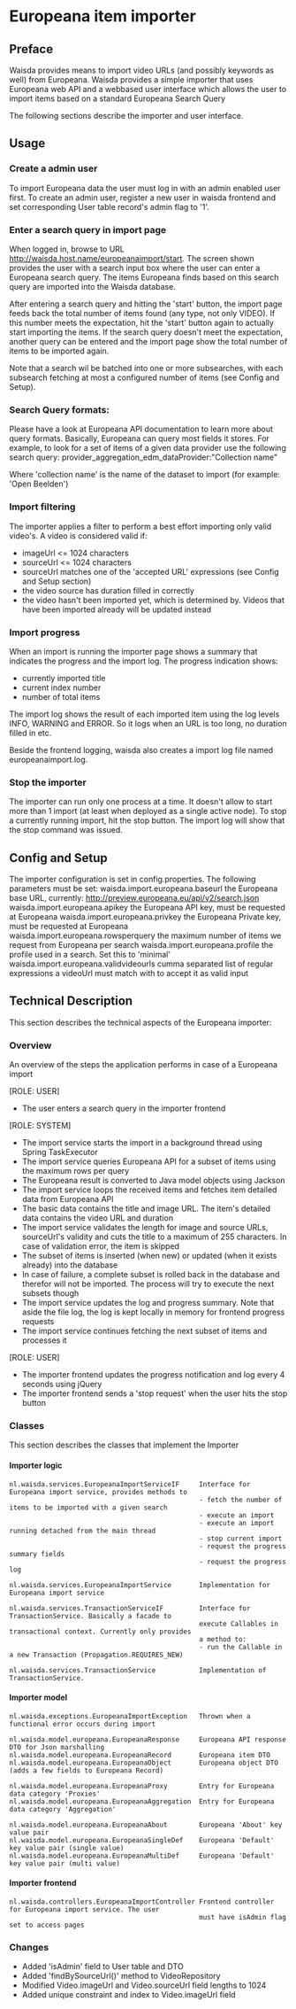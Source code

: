 # Europeana item importer

## Preface

Waisda provides means to import video URLs (and possibly keywords as well) from Europeana. Waisda provides a
simple importer that uses Europeana web API and a webbased user interface which allows the user to import
items based on a standard Europeana Search Query

The following sections describe the importer and user interface.

## Usage

### Create a admin user

To import Europeana data the user must log in with an admin enabled user first. To create an admin user, register
a new user in waisda frontend and set corresponding User table record's admin flag to '1'.

### Enter a search query in import page
When logged in, browse to URL http://waisda.host.name/europeanaimport/start. The screen shown provides the user
with a search input box where the user can enter a Europeana search query. The items Europeana finds based on this
search query are imported into the Waisda database.

After entering a search query and hitting the 'start' button, the import page feeds back the total number of items
found (any type, not only VIDEO). If this number meets the expectation, hit the 'start' button again to actually
start importing the items. If the search query doesn't meet the expectation, another query can be entered and the
import page show the total number of items to be imported again.

Note that a search wil be batched into one or more subsearches, with each subsearch fetching at most a configured 
number of items (see Config and Setup).

### Search Query formats:

Please have a look at Europeana API documentation to learn more about query formats. Basically, Europeana can query
most fields it stores. For example, to look for a set of items of a given data provider use the following search
query:
    provider_aggregation_edm_dataProvider:"Collection name"

Where 'collection name' is the name of the dataset to import (for example: 'Open Beelden')

### Import filtering

The importer applies a filter to perform a best effort
importing only valid video's. A video is considered valid if:
- imageUrl <= 1024 characters
- sourceUrl <= 1024 characters
- sourceUrl matches one of the 'accepted URL' expressions (see Config and Setup section)
- the video source has duration filled in correctly
- the video hasn't been imported yet, which is determined by. Videos that have been imported already will be updated
  instead

### Import progress

When an import is running the importer page shows a summary that indicates the progress and the import log.
The progress indication shows:
- currently imported title
- current index number
- number of total items

The import log shows the result of each imported item using the log levels INFO, WARNING and ERROR. So it logs when
an URL is too long, no duration filled in etc.

Beside the frontend logging, waisda also creates a import log file named europeanaimport.log.

### Stop the importer

The importer can run only one process at a time. It doesn't allow to start more than 1 import (at least when
deployed as a single active node). To stop a currently running import, hit the stop button. The import log will show
that the stop command was issued.

## Config and Setup

The importer configuration is set in config.properties. The following parameters must be set:
    waisda.import.europeana.baseurl         the Europeana base URL, currently: http://preview.europeana.eu/api/v2/search.json
    waisda.import.europeana.apikey          the Europeana API key, must be requested at Europeana
    waisda.import.europeana.privkey         the Europeana Private key, must be requested at Europeana     
    waisda.import.europeana.rowsperquery    the maximum number of items we request from Europeana per search
    waisda.import.europeana.profile         the profile used in a search. Set this to 'minimal'
    waisda.import.europeana.validvideourls  cumma separated list of regular expressions a videoUrl must match with to accept
                                            it as valid input

## Technical Description

This section describes the technical aspects of the Europeana importer:

### Overview

An overview of the steps the application performs in case of a Europeana import

[ROLE: USER]
- The user enters a search query in the importer frontend

[ROLE: SYSTEM]
- The import service starts the import in a background thread using Spring TaskExecutor
- The import service queries Europeana API for a subset of items using the maximum rows per query
- The Europeana result is converted to Java model objects using Jackson
- The import service loops the received items and fetches item detailed data from Europeana API
- The basic data contains the title and image URL. The item's detailed data contains the video URL and duration
- The import service validates the length for image and source URLs, sourceUrl's validity and cuts the title to
  a maximum of 255 characters. In case of validation error, the item is skipped
- The subset of items is inserted (when new) or updated (when it exists already) into the database
- In case of failure, a complete subset is rolled back in the database and therefor will not be imported. The process
  will try to execute the next subsets though
- The import service updates the log and progress summary. Note that aside the file log, the log is kept locally 
  in memory for frontend progress requests
- The import service continues fetching the next subset of items and processes it

[ROLE: USER]
- The importer frontend updates the progress notification and log every 4 seconds using jQuery
- The importer frontend sends a 'stop request' when the user hits the stop button

### Classes

This section describes the classes that implement the Importer

#### Importer logic
    nl.waisda.services.EuropeanaImportServiceIF     Interface for Europeana import service, provides methods to
                                                    - fetch the number of items to be imported with a given search
                                                    - execute an import
                                                    - execute an import running detached from the main thread
                                                    - stop current import
                                                    - request the progress summary fields
                                                    - request the progress log
    
    nl.waisda.services.EuropeanaImportService       Implementation for Europeana import service
    
    nl.waisda.services.TransactionServiceIF         Interface for TransactionService. Basically a facade to
                                                    execute Callables in transactional context. Currently only provides
                                                    a method to:
                                                    - run the Callable in a new Transaction (Propagation.REQUIRES_NEW)
    
    nl.waisda.services.TransactionService           Implementation of TransactionService.
    
#### Importer model
    nl.waisda.exceptions.EuropeanaImportException   Thrown when a functional error occurs during import
    
    nl.waisda.model.europeana.EuropeanaResponse     Europeana API response DTO for Json marshalling
    nl.waisda.model.europeana.EuropeanaRecord       Europeana item DTO
    nl.waisda.model.europeana.EuropeanaObject       Europeana object DTO (adds a few fields to Europeana Record)
    
    nl.waisda.model.europeana.EuropeanaProxy        Entry for Europeana data category 'Proxies'
    nl.waisda.model.europeana.EuropeanaAggregation  Entry for Europeana data category 'Aggregation'
    
    nl.waisda.model.europeana.EuropeanaAbout        Europeana 'About' key value pair
    nl.waisda.model.europeana.EuropeanaSingleDef    Europeana 'Default' key value pair (single value)
    nl.waisda.model.europeana.EuropeanaMultiDef     Europeana 'Default' key value pair (multi value)

#### Importer frontend
    nl.waisda.controllers.EuropeanaImportController Frontend controller for Europeana import service. The user
                                                    must have isAdmin flag set to access pages

### Changes
- Added 'isAdmin' field to User table and DTO
- Added 'findBySourceUrl()' method to VideoRepository
- Modified Video.imageUrl and Video.sourceUrl field lengths to 1024
- Added unique constraint and index to Video.imageUrl field

